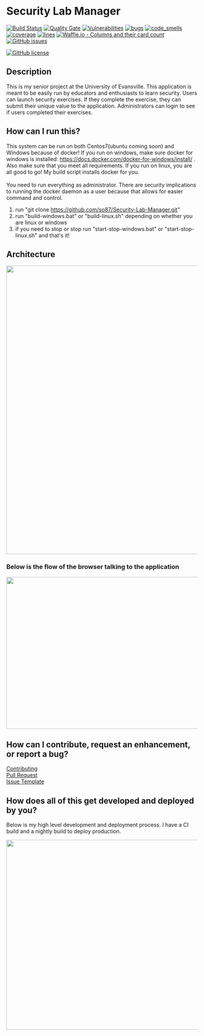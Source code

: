 # Security Lab Manager
[![Build Status](https://jenkins.owens-netsec.com/buildStatus/icon?job=Continuous-Integration-CTF)](https://jenkins.owens-netsec.com/job/Continuous-Integration-CTF/) 
[![Quality Gate](https://sonarqube.owens-netsec.com/api/badges/gate?key=ctfscoreboard)](https://sonarqube.owens-netsec.com/dashboard/index/ctfscoreboard/)
[![Vulnerabilities](https://sonarqube.owens-netsec.com/api/badges/measure?key=ctfscoreboard&metric=vulnerabilities)](https://sonarqube.owens-netsec.com/dashboard/index/ctfscoreboard)
[![bugs](https://sonarqube.owens-netsec.com/api/badges/measure?key=ctfscoreboard&metric=bugs)](https://sonarqube.owens-netsec.com/dashboard/index/ctfscoreboard)
[![code_smells](https://sonarqube.owens-netsec.com/api/badges/measure?key=ctfscoreboard&metric=code_smells)](https://sonarqube.owens-netsec.com/dashboard/index/ctfscoreboard)
[![coverage](https://sonarqube.owens-netsec.com/api/badges/measure?key=ctfscoreboard&metric=coverage)](https://sonarqube.owens-netsec.com/dashboard/index/ctfscoreboard)
[![lines](https://sonarqube.owens-netsec.com/api/badges/measure?key=ctfscoreboard&metric=lines)](https://sonarqube.owens-netsec.com/dashboard/index/ctfscoreboard)
[![Waffle.io - Columns and their card count](https://badge.waffle.io/so87/Security-Lab-Manager.svg?columns=all)](https://waffle.io/so87/Security-Lab-Manager)
[![GitHub issues](https://img.shields.io/github/issues/so87/Security-Lab-Manager.svg)](https://github.com/so87/Security-Lab-Manager/issues)

[![GitHub license](https://img.shields.io/github/license/so87/Security-Lab-Manager.svg)](https://github.com/so87/Security-Lab-Manager)

## Description
This is my senior project at the University of Evansville.  This application is meant to be easily run by educators and enthusiasts to learn security.  Users can launch security exercises.  If they complete the exercise, they can submit their unique value to the application.  Administrators can login to see if users completed their exercises.

## How can I run this?
This system can be run on both Centos7(ubuntu coming soon) and Windows because of docker!  If you run on windows, make sure docker for windows is installed: https://docs.docker.com/docker-for-windows/install/ . Also make sure that you meet all requirements.  If you run on linux, you are all good to go!  My build script installs docker for you.
</br>
</br>
You need to run everything as administrator.  There are security implications to running the docker daemon as a user because that allows for easier command and control. 
</br>
1. run "git clone https://github.com/so87/Security-Lab-Manager.git"
2. run "build-windows.bat" or "build-linux.sh" depending on whether you are linux or windows
3. if you need to stop or stop run "start-stop-windows.bat" or "start-stop-linux.sh" and that's it!

## Architecture
<p align="center">
  <img width="760" height="760" src="https://github.com/so87/Security-Lab-Manager/blob/dev/documentation/high-level-design.PNG">
</p>

### Below is the flow of the browser talking to the application

<p align="center">
  <img width="950" height="400" src="https://process.filestackapi.com/cache=expiry:max/izL5V9ZbQJuROGFoJLAy">
</p>

## How can I contribute, request an enhancement, or report a bug?
[Contributing](https://github.com/so87/Security-Lab-Manager/blob/dev/.github/CONTRIBUTTING.md) </br>
[Pull Request](https://github.com/so87/Security-Lab-Manager/blob/dev/.github/PULL_REQUEST_TEMPLATE.md) </br>
[Issue Template](https://github.com/so87/Security-Lab-Manager/blob/dev/.github/ISSUE_TEMPLATE.md) </br>

## How does all of this get developed and deployed by you?
Below is my high level development and deployment process.  I have a CI build and a nightly build to deploy production.
<p align="center">
  <img width="1000" height="500" src="https://github.com/so87/Security-Lab-Manager/blob/dev/documentation/dev-deploy-process.PNG">
</p>

